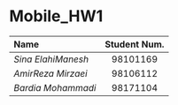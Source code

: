 # Mobile_HW1



|Name       |Student Num. |
|:----------|:-----------:|
|*Sina ElahiManesh*|98101169|
|*AmirReza Mirzaei*|98106112|
|*Bardia Mohammadi*|98171104|

